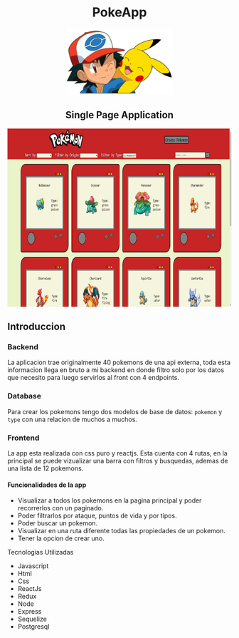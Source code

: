 <h1 align='center'>PokeApp</h1>

<p align="center">
  <img height="150" src="./pokemon.png" />
</p>
<h2 align='center'>Single Page Application</h2>

<span align="center">
  <img height=400 src="./client/src/img/pokeapp.jpg" />
</span>

##  Introduccion 
### Backend 

La aplicacion trae originalmente 40 pokemons de una api externa, toda esta informacion llega en bruto a mi backend en donde filtro solo por los datos que necesito para luego servirlos al front con 4 endpoints. 

### Database
Para crear los pokemons tengo dos modelos de base de datos: `pokemon` y `type` con una relacion de muchos a muchos.

### Frontend
La app esta realizada con css puro y reactjs. Esta cuenta con 4 rutas, en la principal se puede vizualizar una barra con filtros y busquedas, ademas de una lista de 12 pokemons. 


#### Funcionalidades de la app

- Visualizar a todos los pokemons en la pagina principal y poder recorrerlos con un paginado.
- Poder filtrarlos por ataque, puntos de vida y por tipos.
- Poder buscar un pokemon.
- Visualizar en una ruta diferente todas las propiedades de un pokemon.
- Tener la opcion de crear uno. 

Tecnologias Utilizadas
- Javascript
- Html
- Css
- ReactJs
- Redux
- Node
- Express
- Sequelize
- Postgresql
